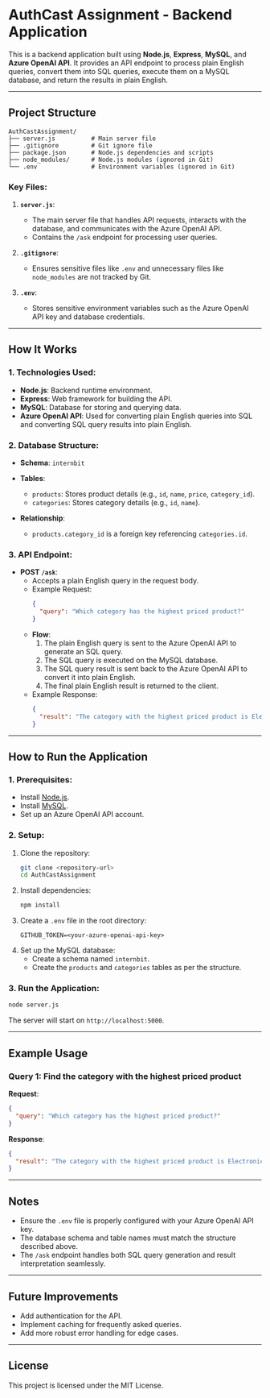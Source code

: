 # AuthCast Assignment - Backend Application

This is a backend application built using **Node.js**, **Express**, **MySQL**, and **Azure OpenAI API**. It provides an API endpoint to process plain English queries, convert them into SQL queries, execute them on a MySQL database, and return the results in plain English.

---

## Project Structure

```
AuthCastAssignment/
├── server.js          # Main server file
├── .gitignore         # Git ignore file
├── package.json       # Node.js dependencies and scripts
├── node_modules/      # Node.js modules (ignored in Git)
└── .env               # Environment variables (ignored in Git)
```

### Key Files:
1. **`server.js`**:
   - The main server file that handles API requests, interacts with the database, and communicates with the Azure OpenAI API.
   - Contains the `/ask` endpoint for processing user queries.

2. **`.gitignore`**:
   - Ensures sensitive files like `.env` and unnecessary files like `node_modules` are not tracked by Git.

3. **`.env`**:
   - Stores sensitive environment variables such as the Azure OpenAI API key and database credentials.

---

## How It Works

### 1. **Technologies Used**:
   - **Node.js**: Backend runtime environment.
   - **Express**: Web framework for building the API.
   - **MySQL**: Database for storing and querying data.
   - **Azure OpenAI API**: Used for converting plain English queries into SQL and converting SQL query results into plain English.

### 2. **Database Structure**:
   - **Schema**: `internbit`
   - **Tables**:
     - `products`: Stores product details (e.g., `id`, `name`, `price`, `category_id`).
     - `categories`: Stores category details (e.g., `id`, `name`).

   - **Relationship**:
     - `products.category_id` is a foreign key referencing `categories.id`.

### 3. **API Endpoint**:
   - **POST `/ask`**:
     - Accepts a plain English query in the request body.
     - Example Request:
       ```json
       {
         "query": "Which category has the highest priced product?"
       }
       ```
     - **Flow**:
       1. The plain English query is sent to the Azure OpenAI API to generate an SQL query.
       2. The SQL query is executed on the MySQL database.
       3. The SQL query result is sent back to the Azure OpenAI API to convert it into plain English.
       4. The final plain English result is returned to the client.
     - Example Response:
       ```json
       {
         "result": "The category with the highest priced product is Electronics."
       }
       ```

---

## How to Run the Application

### 1. **Prerequisites**:
   - Install [Node.js](https://nodejs.org/).
   - Install [MySQL](https://www.mysql.com/).
   - Set up an Azure OpenAI API account.

### 2. **Setup**:
   1. Clone the repository:
      ```bash
      git clone <repository-url>
      cd AuthCastAssignment
      ```
   2. Install dependencies:
      ```bash
      npm install
      ```
   3. Create a `.env` file in the root directory:
      ```
      GITHUB_TOKEN=<your-azure-openai-api-key>
      ```
   4. Set up the MySQL database:
      - Create a schema named `internbit`.
      - Create the `products` and `categories` tables as per the structure.

### 3. **Run the Application**:
   ```bash
   node server.js
   ```
   The server will start on `http://localhost:5000`.

---

## Example Usage

### Query 1: Find the category with the highest priced product
**Request**:
```json
{
  "query": "Which category has the highest priced product?"
}
```

**Response**:
```json
{
  "result": "The category with the highest priced product is Electronics."
}
```

---

## Notes

- Ensure the `.env` file is properly configured with your Azure OpenAI API key.
- The database schema and table names must match the structure described above.
- The `/ask` endpoint handles both SQL query generation and result interpretation seamlessly.

---

## Future Improvements

- Add authentication for the API.
- Implement caching for frequently asked queries.
- Add more robust error handling for edge cases.

---

## License

This project is licensed under the MIT License.